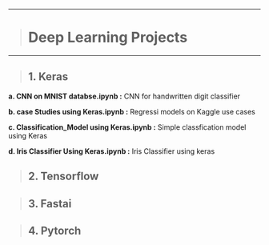------------------------------
> # Deep Learning Projects
------------------------------

>## 1. Keras

  
**a. CNN on MNIST databse.ipynb :**  CNN for handwritten digit classifier
 
**b. case Studies using Keras.ipynb :** Regressi models on Kaggle use cases
 
**c. Classification_Model using Keras.ipynb :** Simple classfication model using Keras
 
**d. Iris Classifier Using Keras.ipynb :** Iris Classifier using keras
 

>## 2. Tensorflow

>## 3. Fastai

>## 4. Pytorch




